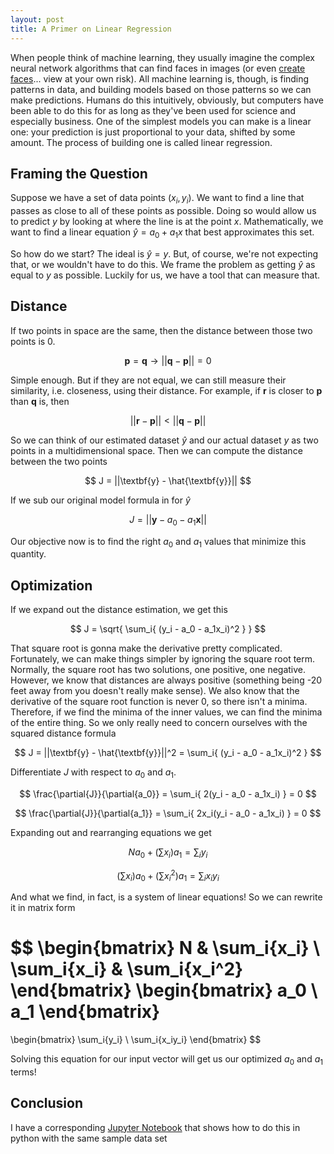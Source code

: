 ```yaml
---
layout: post
title: A Primer on Linear Regression
---
```


When people think of machine learning, they usually imagine the complex neural network algorithms that can find faces in images (or even [create faces](http://thispersondoesnotexist.com)... view at your own risk). All machine learning is, though, is finding patterns in data, and building models based on those patterns so we can make predictions. Humans do this intuitively, obviously, but computers have been able to do this for as long as they've been used for science and especially business. One of the simplest models you can make is a linear one: your prediction is just proportional to your data, shifted by some amount. The process of building one is called linear regression.

## Framing the Question

Suppose we have a set of data points $(x_i, y_i)$. We want to find a line that passes as close to all of these points as possible. Doing so would allow us to predict $y$ by looking at where the line is at the point $x$. Mathematically, we want to find a linear equation $\hat{y} = a_0 + a_1 x$ that best approximates this set.

So how do we start? The ideal is $\hat{y} = y$. But, of course, we're not expecting that, or we wouldn't have to do this. We frame the problem as getting $\hat{y}$ as equal to $y$ as possible. Luckily for us, we have a tool that can measure that.

## Distance

If two points in space are the same, then the distance between those two points is 0.

$$
\textbf{p} = \textbf{q} \rightarrow ||\textbf{q} - \textbf{p}|| = 0
$$

Simple enough. But if they are not equal, we can still measure their similarity, i.e. closeness, using their distance.  For example, if $\textbf{r}$ is closer to $\textbf{p}$ than $\textbf{q}$ is, then

$$
||\textbf{r} - \textbf{p}|| < ||\textbf{q} - \textbf{p}||
$$

So we can think of our estimated dataset $\hat{y}$ and our actual dataset $y$ as two points in a multidimensional space. Then we can compute the distance between the two points

$$
J = ||\textbf{y} - \hat{\textbf{y}}||
$$

If we sub our original model formula in for $\hat{y}$

$$
J = ||\textbf{y} - a_0 - a_1 \textbf{x}||
$$

Our objective now is to find the right $a_0$ and $a_1$ values that minimize this quantity.

## Optimization

If we expand out the distance estimation, we get this

$$
J = \sqrt{ \sum_i{ (y_i - a_0 - a_1x_i)^2 } }
$$

That square root is gonna make the derivative pretty complicated. Fortunately, we can make things simpler by ignoring the square root term. Normally, the square root has two solutions, one positive, one negative. However, we know that distances are always positive (something being -20 feet away from you doesn't really make sense). We also know that the derivative of the square root function is never 0, so there isn't a minima. Therefore, if we find the minima of the inner values, we can find the minima of the entire thing. So we only really need to concern ourselves with the squared distance formula

$$
J = ||\textbf{y} - \hat{\textbf{y}}||^2 = \sum_i{ (y_i - a_0 - a_1x_i)^2 }
$$

Differentiate $J$ with respect to $a_0$ and $a_1$.

$$
\frac{\partial{J}}{\partial{a_0}} = \sum_i{ 2(y_i - a_0 - a_1x_i) } = 0
$$

$$
\frac{\partial{J}}{\partial{a_1}} = \sum_i{ 2x_i(y_i - a_0 - a_1x_i) } = 0
$$

Expanding out and rearranging equations we get

$$
Na_0 + (\sum{x_i})a_1 = \sum_i{y_i}
$$

$$
(\sum{x_i})a_0 + (\sum{x_i^2})a_1 = \sum_i{x_iy_i}
$$

And what we find, in fact, is a system of linear equations! So we can rewrite it in matrix form

$$
\begin{bmatrix}
N & \sum_i{x_i} \\
\sum_i{x_i} & \sum_i{x_i^2}
\end{bmatrix}
\begin{bmatrix}
a_0 \\
a_1
\end{bmatrix}
= 
\begin{bmatrix}
\sum_i{y_i} \\
\sum_i{x_iy_i}
\end{bmatrix}
$$

Solving this equation for our input vector will get us our optimized $a_0$ and $a_1$ terms!

## Conclusion

I have a corresponding [Jupyter Notebook](/notebooks/linear-regression) that shows how to 
do this in python with the same sample data set
